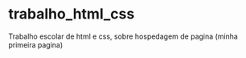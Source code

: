 # trabalho_html_css
Trabalho escolar de html e css, sobre hospedagem de pagina
(minha primeira pagina)
